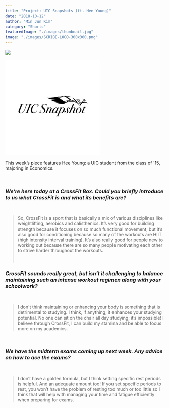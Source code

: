 ```yaml
---
title: "Project: UIC Snapshots (ft. Hee Young)"
date: "2018-10-12"
author: "Min Jun Kim"
category: "Shorts"
featuredImage: "./images/thumbnail.jpg"
image: "./images/SCRIBE-LOGO-300x300.png"
---
```


![](/images/thumbnail.jpg)

![](./images/SCRIBE-LOGO-300x300.png)

This week’s piece features Hee Young: a UIC student from the class of '15, majoring in Economics.

 

### _We’re here today at a CrossFit Box. Could you briefly introduce to us what CrossFit is and what its benefits are?_

 

> So, CrossFit is a sport that is basically a mix of various disciplines like weightlifting, aerobics and calisthenics. It’s very good for building strength because it focuses on so much functional movement, but it’s also good for conditioning because so many of the workouts are HIIT (high intensity interval training). It’s also really good for people new to working out because there are so many people motivating each other to strive harder throughout the workouts.
> 
>  

### _CrossFit sounds really great, but isn’t it challenging to balance maintaining such an intense workout regimen along with your schoolwork?_

 

> I don't think maintaining or enhancing your body is something that is detrimental to studying. I think, if anything, it enhances your studying potential. No one can sit on the chair all day studying; it’s impossible! I believe through CrossFit, I can build my stamina and be able to focus more on my academics.

 

### _We have the midterm exams coming up next week. Any advice on how to ace the exams?_

 

> I don’t have a golden formula, but I think setting specific rest periods is helpful. And an adequate amount too! If you set specific periods to rest, you won’t have the problem of resting too much or too little so I think that will help with managing your time and fatigue efficiently when preparing for exams.

